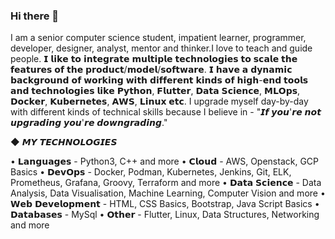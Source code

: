 ### Hi there 👋
I am a senior computer science student, impatient learner, programmer, developer, designer, analyst, mentor and thinker.I love to teach and guide people.
𝗜 𝗹𝗶𝗸𝗲 𝘁𝗼 𝗶𝗻𝘁𝗲𝗴𝗿𝗮𝘁𝗲 𝗺𝘂𝗹𝘁𝗶𝗽𝗹𝗲 𝘁𝗲𝗰𝗵𝗻𝗼𝗹𝗼𝗴𝗶𝗲𝘀 𝘁𝗼 𝘀𝗰𝗮𝗹𝗲 𝘁𝗵𝗲 𝗳𝗲𝗮𝘁𝘂𝗿𝗲𝘀 𝗼𝗳 𝘁𝗵𝗲 𝗽𝗿𝗼𝗱𝘂𝗰𝘁/𝗺𝗼𝗱𝗲𝗹/𝘀𝗼𝗳𝘁𝘄𝗮𝗿𝗲.
𝗜 𝗵𝗮𝘃𝗲 𝗮 𝗱𝘆𝗻𝗮𝗺𝗶𝗰 𝗯𝗮𝗰𝗸𝗴𝗿𝗼𝘂𝗻𝗱 𝗼𝗳 𝘄𝗼𝗿𝗸𝗶𝗻𝗴 𝘄𝗶𝘁𝗵 𝗱𝗶𝗳𝗳𝗲𝗿𝗲𝗻𝘁 𝗸𝗶𝗻𝗱𝘀 𝗼𝗳 𝗵𝗶𝗴𝗵-𝗲𝗻𝗱 𝘁𝗼𝗼𝗹𝘀 𝗮𝗻𝗱 𝘁𝗲𝗰𝗵𝗻𝗼𝗹𝗼𝗴𝗶𝗲𝘀 𝗹𝗶𝗸𝗲 𝗣𝘆𝘁𝗵𝗼𝗻, 𝗙𝗹𝘂𝘁𝘁𝗲𝗿, 𝗗𝗮𝘁𝗮 𝗦𝗰𝗶𝗲𝗻𝗰𝗲, 𝗠𝗟𝗢𝗽𝘀, 𝗗𝗼𝗰𝗸𝗲𝗿, 𝗞𝘂𝗯𝗲𝗿𝗻𝗲𝘁𝗲𝘀, 𝗔𝗪𝗦, 𝗟𝗶𝗻𝘂𝘅 𝗲𝘁𝗰.
I upgrade myself day-by-day with different kinds of technical skills because I believe in - "𝙄𝙛 𝙮𝙤𝙪'𝙧𝙚 𝙣𝙤𝙩 𝙪𝙥𝙜𝙧𝙖𝙙𝙞𝙣𝙜 𝙮𝙤𝙪'𝙧𝙚 𝙙𝙤𝙬𝙣𝙜𝙧𝙖𝙙𝙞𝙣𝙜."

◆ 𝙈𝙔 𝙏𝙀𝘾𝙃𝙉𝙊𝙇𝙊𝙂𝙄𝙀𝙎

• 𝗟𝗮𝗻𝗴𝘂𝗮𝗴𝗲𝘀 - Python3, C++ and more
• 𝗖𝗹𝗼𝘂𝗱 - AWS, Openstack, GCP Basics
• 𝗗𝗲𝘃𝗢𝗽𝘀 - Docker, Podman, Kubernetes, Jenkins, Git, ELK, Prometheus, Grafana, Groovy, Terraform and more
• 𝗗𝗮𝘁𝗮 𝗦𝗰𝗶𝗲𝗻𝗰𝗲 - Data Analysis, Data Visualisation, Machine Learning, Computer Vision and more
• 𝗪𝗲𝗯 𝗗𝗲𝘃𝗲𝗹𝗼𝗽𝗺𝗲𝗻𝘁 - HTML, CSS Basics, Bootstrap, Java Script Basics
• 𝗗𝗮𝘁𝗮𝗯𝗮𝘀𝗲𝘀 - MySql
• 𝗢𝘁𝗵𝗲𝗿 - Flutter, Linux, Data Structures, Networking and more 
